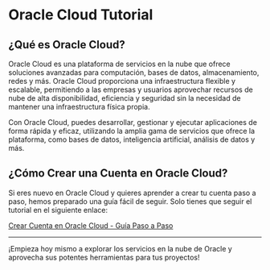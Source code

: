# Oracle Cloud Tutorial

## ¿Qué es Oracle Cloud?

Oracle Cloud es una plataforma de servicios en la nube que ofrece soluciones avanzadas para computación, bases de datos, almacenamiento, redes y más. Oracle Cloud proporciona una infraestructura flexible y escalable, permitiendo a las empresas y usuarios aprovechar recursos de nube de alta disponibilidad, eficiencia y seguridad sin la necesidad de mantener una infraestructura física propia.

Con Oracle Cloud, puedes desarrollar, gestionar y ejecutar aplicaciones de forma rápida y eficaz, utilizando la amplia gama de servicios que ofrece la plataforma, como bases de datos, inteligencia artificial, análisis de datos y más.

## ¿Cómo Crear una Cuenta en Oracle Cloud?

Si eres nuevo en Oracle Cloud y quieres aprender a crear tu cuenta paso a paso, hemos preparado una guía fácil de seguir. Solo tienes que seguir el tutorial en el siguiente enlace:

[Crear Cuenta en Oracle Cloud - Guía Paso a Paso](https://luismi14.github.io/Oracle.github.io/)

---

¡Empieza hoy mismo a explorar los servicios en la nube de Oracle y aprovecha sus potentes herramientas para tus proyectos!
